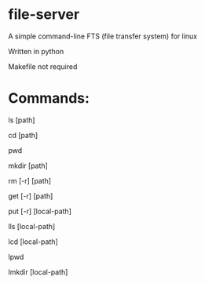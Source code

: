 # file-server
A simple command-line FTS (file transfer system) for linux


Written in python


Makefile not required

# Commands:
  
  ls [path]
  
  cd  [path]
  
  pwd
  
  mkdir  [path]
  
  rm  [-r]  [path]
  
  get  [-r]  [path]
  
  
  put  [-r]  [local-path]
  
  lls  [local-path]
  
  lcd  [local-path]
  
  lpwd
  
  lmkdir [local-path]
